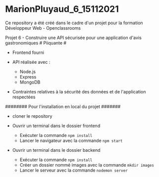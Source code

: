 # MarionPluyaud_6_15112021

Ce repository a été créé dans le cadre d'un projet pour la formation Développeur Web - Openclassrooms

Projet 6 - Construire une API sécurisée pour une application d'avis gastronomiques # Piiquante #

- Frontend fourni

- API réalisée avec :
  - Node.js
  - Express
  - MongoDB
  
- Contraintes relatives à la sécurité des données et de l'application respectées

######## Pour l'installation en local du projet #######
- cloner le repository 
- Ouvrir un terminal dans le dossier frontend
  - Exécuter la commande `npm install`
  - Lancer le navigateur avec la commande `npm start`

- Ouvrir un terminal dans le dossier backend
  - Exécuter la commande `npm install`
  - Créer un dossier nommé images avec la commande `mkdir images`
  - Lancer le serveur avec la commande `nodemon server`
  

  

